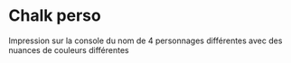 # Chalk perso

Impression sur la console du nom de 4 personnages différentes avec des nuances de couleurs différentes
